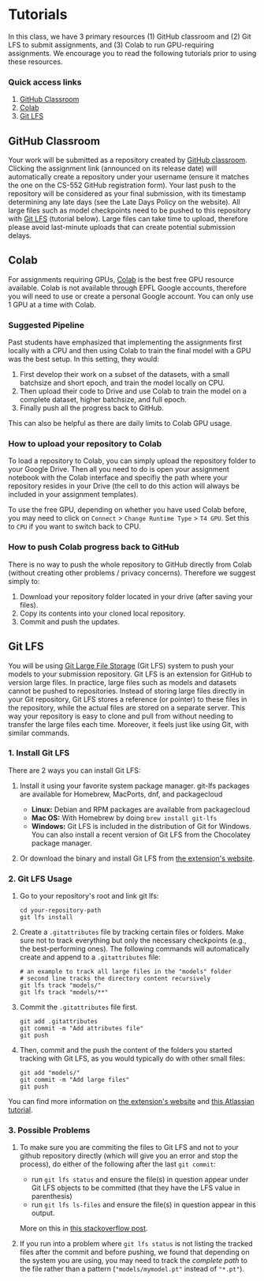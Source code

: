 # Tutorials

In this class, we have 3 primary resources (1) GitHub classroom and (2) Git LFS to submit assignments, and (3) Colab to run GPU-requiring assignments. We encourage you to read the following tutorials prior to using these resources.

### Quick access links
1. [GitHub Classroom](#github-classroom)
2. [Colab](#colab)
3. [Git LFS](#git-lfs)


## GitHub Classroom
<a name="github-classroom"></a>

Your work will be submitted as a repository created by [GitHub classroom](https://classroom.github.com/).  Clicking the assignment link (announced on its release date) will automatically create a repository under your username (ensure it matches the one on the CS-552 GitHub registration form). Your last push to the repository will be considered as your final submission, with its timestamp determining any late days (see the Late Days Policy on the website). All large files such as model checkpoints need to be pushed to this repository with [Git LFS](https://git-lfs.com/) (tutorial below). Large files can take time to upload, therefore please avoid last-minute uploads that can create potential submission delays.


## Colab
<a name="colab"></a>

For assignments requiring GPUs, [Colab](https://colab.research.google.com/) is the best free GPU resource available. Colab is not available through EPFL Google accounts, therefore you will need to use or create a personal Google account. You can only use 1 GPU at a time with Colab.

### Suggested Pipeline
Past students have emphasized that implementing the assignments first locally with a CPU and then using Colab to train the final model with a GPU was the best setup. In this setting, they would:

1. First develop their work on a subset of the datasets, with a small batchsize and short epoch, and train the model locally on CPU.
2. Then upload their code to Drive and use Colab to train the model on a complete dataset, higher batchsize, and full epoch.
3. Finally push all the progress back to GitHub.

This can also be helpful as there are daily limits to Colab GPU usage.

### How to upload your repository to Colab

To load a repository to Colab, you can simply upload the repository folder to your Google Drive. Then all you need to do is open your assignment notebook with the Colab interface and specifiy the path where your repository resides in your Drive (the cell to do this action will always be included in your assignment templates).

To use the free GPU, depending on whether you have used Colab before, you may need to click on `Connect` > `Change Runtime Type` > `T4 GPU`. Set this to `CPU` if you want to switch back to CPU.

### How to push Colab progress back to GitHub

There is no way to push the whole repository to GitHub directly from Colab (without creating other problems / privacy concerns). Therefore we suggest simply to:
1. Download your repository folder located in your drive (after saving your files).
2. Copy its contents into your cloned local repository.
3. Commit and push the updates.


## Git LFS
<a name="git-lfs"></a>

You will be using [Git Large File Storage](https://git-lfs.com/) (Git LFS) system to push your models to your submission repository.
Git LFS is an extension for GitHub to version large files.
In practice, large files such as models and datasets cannot be pushed to repositories.
Instead of storing large files directly in your Git repository, Git LFS stores a reference (or pointer) to these files in the repository, while the actual files are stored on a separate server.
This way your repository is easy to clone and pull from without needing to transfer the large files each time.
Moreover, it feels just like using Git, with similar commands.

### 1. Install Git LFS
There are 2 ways you can install Git LFS:

1. Install it using your favorite system package manager. git-lfs packages are available for Homebrew, MacPorts, dnf, and packagecloud
    - **Linux:** Debian and RPM packages are available from packagecloud
    - **Mac OS:** With Homebrew by doing `brew install git-lfs`
    - **Windows:** Git LFS is included in the distribution of Git for Windows. You can also install a recent version of Git LFS from the Chocolatey package manager.

2. Or download the binary and install Git LFS from [the extension's website](https://git-lfs.com/).


### 2. Git LFS Usage
1. Go to your repository's root and link git lfs:
    ```shell
    cd your-repository-path
    git lfs install
    ```

2. Create a `.gitattributes` file by tracking certain files or folders. Make sure not to track everything but only the necessary checkpoints (e.g., the best-performing ones). The following commands will automatically create and append to a `.gitattributes` file:
    ```shell
    # an example to track all large files in the "models" folder
    # second line tracks the directory content recursively
    git lfs track "models/"
    git lfs track "models/**"
    ```

3. Commit the `.gitattributes` file first.
    ```shell
    git add .gitattributes
    git commit -m "Add attributes file"
    git push
    ```

4. Then, commit and the push the content of the folders you started tracking with Git LFS, as you would typically do with other small files:
    ```shell
    git add "models/"
    git commit -m "Add large files"
    git push
    ```

You can find more information on [the extension's website](https://git-lfs.com/) and [this Atlassian tutorial](https://www.atlassian.com/git/tutorials/git-lfs#installing-git-lfs).

### 3. Possible Problems

1. To make sure you are commiting the files to Git LFS and not to your github repository directly (which will give you an error and stop the process), do either of the following after the last `git commit`:
    - run `git lfs status` and ensure the file(s) in question appear under Git LFS objects to be committed (that they have the LFS value in parenthesis) 
    - run `git lfs ls-files` and ensure the file(s) in question appear in this output.

    More on this in [this stackoverflow post](https://stackoverflow.com/questions/54451856/how-can-i-tell-if-a-file-will-be-uploaded-to-git-lfs-correctly).

2. If you run into a problem where `git lfs status` is not listing the tracked files after the commit and before pushing, we found that depending on the system you are using, you may need to track the *complete path* to the file rather than a pattern (`"models/mymodel.pt"` instead of `"*.pt"`).
